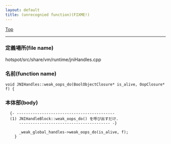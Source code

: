 ```yaml
---
layout: default
title: (unrecognied function)(FIXME!)
---
```

[Top](../index.html)

--- 
### 定義場所(file name)
hotspot/src/share/vm/runtime/jniHandles.cpp

### 名前(function name)
```
void JNIHandles::weak_oops_do(BoolObjectClosure* is_alive, OopClosure* f) {
```

### 本体部(body)
```
  {- -------------------------------------------
  (1) JNIHandleBlock::weak_oops_do() を呼び出すだけ.
      ---------------------------------------- -}

	  _weak_global_handles->weak_oops_do(is_alive, f);
	}
	
```



